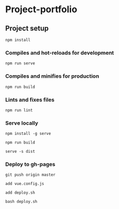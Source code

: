 # Project-portfolio

## Project setup

```
npm install
```

### Compiles and hot-reloads for development

```
npm run serve
```

### Compiles and minifies for production

```
npm run build
```

### Lints and fixes files

```
npm run lint
```

### Serve locally

```
npm install -g serve
```

```
npm run build
```

```
serve -s dist
```

### Deploy to gh-pages

```
git push origin master
```

```
add vue.config.js
```

```
add deploy.sh
```

```
bash deploy.sh
```
